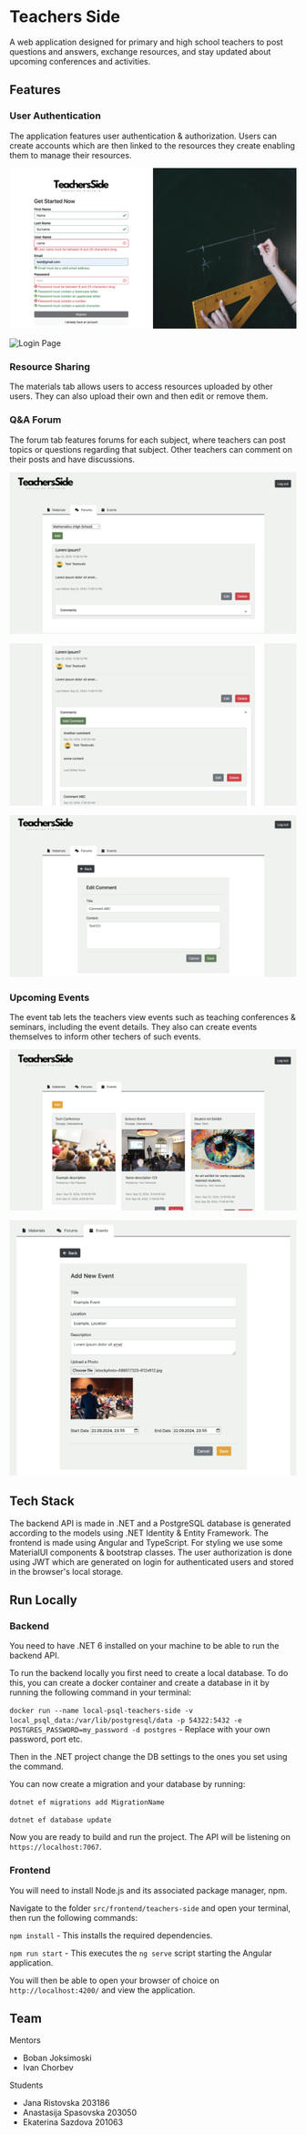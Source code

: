 # Teachers Side

A web application designed for primary and high school teachers to post questions and answers, exchange resources, and stay updated about upcoming conferences and activities.

## Features

### User Authentication

The application features user authentication & authorization. Users can create accounts which are then linked to the resources they create enabling them to manage their resources.

![Register Page](./screenshots/register-page.png)

![Login Page](./screenshots/login-page.png)

### Resource Sharing

The materials tab allows users to access resources uploaded by other users. They can also upload their own and then edit or remove them.

### Q&A Forum

The forum tab features forums for each subject, where teachers can post topics or questions regarding that subject. Other teachers can comment on their posts and have discussions.

![Forum Page](./screenshots/forum-page.png)

![Forum Page Comments](./screenshots/forum-page-comments.png)

![Edit Comment Page](./screenshots/edit-comment.png)

### Upcoming Events

The event tab lets the teachers view events such as teaching conferences & seminars, including the event details. They also can create events themselves to inform other techers of such events.

![Events Page](./screenshots/events-page.png)

![Add Event Page](./screenshots/add-event-page.png)

## Tech Stack

The backend API is made in .NET and a PostgreSQL database is generated according to the models using .NET Identity & Entity Framework. The frontend is made using Angular and TypeScript. For styling we use some MaterialUI components & bootstrap classes. The user authorization is done using JWT which are generated on login for authenticated users and stored in the browser's local storage.

## Run Locally

### Backend

You need to have .NET 6 installed on your machine to be able to run the backend API.

To run the backend locally you first need to create a local database. To do this, you can create a docker container and create a database in it by running the following command in your terminal:

`docker run --name local-psql-teachers-side -v local_psql_data:/var/lib/postgresql/data -p 54322:5432 -e POSTGRES_PASSWORD=my_password -d postgres` - Replace with your own password, port etc.

Then in the .NET project change the DB settings to the ones you set using the command.

You can now create a migration and your database by running:

`dotnet ef migrations add MigrationName`

`dotnet ef database update`

Now you are ready to build and run the project. The API will be listening on `https://localhost:7067`.

### Frontend

You will need to install Node.js and its associated package manager, npm.

Navigate to the folder `src/frontend/teachers-side` and open your terminal, then run the following commands:

`npm install` - This installs the required dependencies.

`npm run start` - This executes the `ng serve` script starting the Angular application.

You will then be able to open your browser of choice on `http://localhost:4200/` and view the application.

## Team

Mentors
- Boban Joksimoski
- Ivan Chorbev

Students
- Jana Ristovska 203186
- Anastasija Spasovska 203050
- Ekaterina Sazdova 201063
